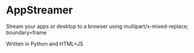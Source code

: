 # AppStreamer

Stream your apps or desktop to a browser using multipart/x-mixed-replace; boundary=frame

Written in Python and HTML+JS

